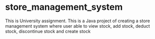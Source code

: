 # store_management_system
This is University assignment. This is a Java project of creating a store management system where user able to view stock, add stock, deduct stock, discontinue stock and create stock 
